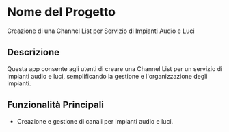 # Nome del Progetto

Creazione di una Channel List per Servizio di Impianti Audio e Luci

## Descrizione

Questa app consente agli utenti di creare una Channel List per un servizio di impianti audio e luci, semplificando la gestione e l'organizzazione degli impianti.

## Funzionalità Principali

- Creazione e gestione di canali per impianti audio e luci.

